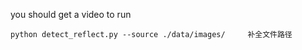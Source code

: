 you should get a video to run
```shell
python detect_reflect.py --source ./data/images/     补全文件路径
```


